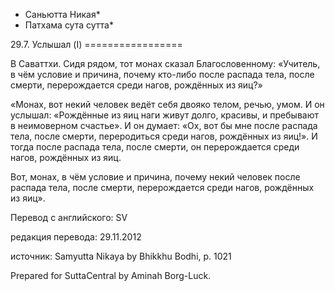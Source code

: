 * Саньютта Никая*
* Патхама сута сутта*

29\.7\. Услышал \(I\)
\=\=\=\=\=\=\=\=\=\=\=\=\=\=\=\=\=

В Саваттхи\. Сидя рядом, тот монах сказал Благословенному: «Учитель, в чём условие и причина, почему кто\-либо после распада тела, после смерти, перерождается среди нагов, рождённых из яиц?»

«Монах, вот некий человек ведёт себя двояко телом, речью, умом\. И он услышал: «Рождённые из яиц наги живут долго, красивы, и пребывают в неимоверном счастье»\. И он думает: «Ох, вот бы мне после распада тела, после смерти, переродиться среди нагов, рождённых из яиц\!»\. И тогда после распада тела, после смерти, он перерождается среди нагов, рождённых из яиц\.

Вот, монах, в чём условие и причина, почему некий человек после распада тела, после смерти, перерождается среди нагов, рождённых из яиц»\.

Перевод с английского: SV

редакция перевода: 29\.11\.2012

источник: Samyutta Nikaya by Bhikkhu Bodhi, p\. 1021

Prepared for SuttaCentral by Aminah Borg\-Luck\.